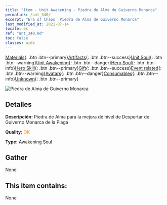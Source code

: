 ```yaml
---
title: "Item - Unit Awakening - Piedra de Alma de Guiverno Monarca"
permalink: /unt_340/
excerpt: "Era of Chaos  Piedra de Alma de Guiverno Monarca"
last_modified_at: 2021-07-14
locale: es
ref: "unt_340.md"
toc: false
classes: wide
---
```

 [Materials](/ItemsES/){: .btn .btn--primary}[Artifacts](/ItemsES/Artifacts/){: .btn .btn--success}[Unit Soul](/ItemsES/UnitSoul/){: .btn .btn--warning}[Unit Awakening](/ItemsES/UnitAwakening/){: .btn .btn--danger}[Hero Soul](/ItemsES/HeroSoul/){: .btn .btn--info}[Hero Skill](/ItemsES/HeroSkill/){: .btn .btn--primary}[Gift](/ItemsES/Gift/){: .btn .btn--success}[Event related](/ItemsES/Events/){: .btn .btn--warning}[Avatars](/ItemsES/Avatars/){: .btn .btn--danger}[Consumables](/ItemsES/Consumables/){: .btn .btn--info}[Unknown](/ItemsES/Unknown/){: .btn .btn--primary}

 ![Piedra de Alma de Guiverno Monarca](/images/u/tia_feilong.jpg)

## Detalles
 **Descripción:** Piedra de Alma para la mejora de nivel de Despertar de Guiverno Monarca de la Plaga

 **Quality:** <span style="color: #FF8C00">OK</span>

 **Type:** Awakening Soul

## Gather

  None

## This item contains:

  None

